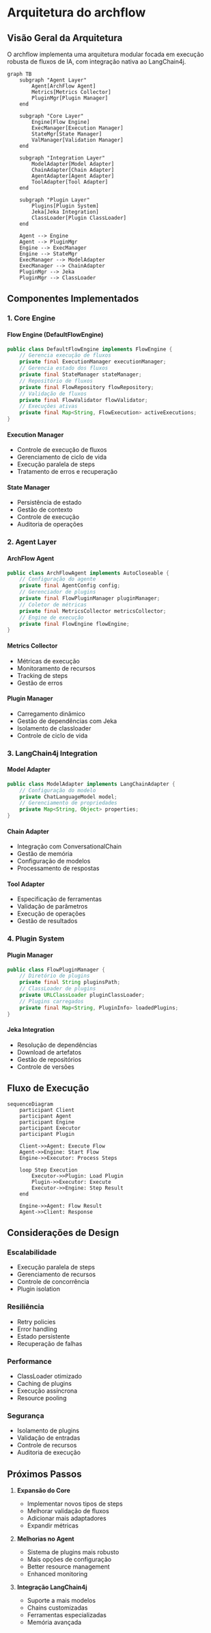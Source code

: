 # Arquitetura do archflow

## Visão Geral da Arquitetura

O archflow implementa uma arquitetura modular focada em execução robusta de fluxos de IA, com integração nativa ao LangChain4j.

```mermaid
graph TB
    subgraph "Agent Layer"
        Agent[ArchFlow Agent]
        Metrics[Metrics Collector]
        PluginMgr[Plugin Manager]
    end
    
    subgraph "Core Layer"
        Engine[Flow Engine]
        ExecManager[Execution Manager]
        StateMgr[State Manager]
        ValManager[Validation Manager]
    end
    
    subgraph "Integration Layer"
        ModelAdapter[Model Adapter]
        ChainAdapter[Chain Adapter]
        AgentAdapter[Agent Adapter]
        ToolAdapter[Tool Adapter]
    end
    
    subgraph "Plugin Layer"
        Plugins[Plugin System]
        Jeka[Jeka Integration]
        ClassLoader[Plugin ClassLoader]
    end

    Agent --> Engine
    Agent --> PluginMgr
    Engine --> ExecManager
    Engine --> StateMgr
    ExecManager --> ModelAdapter
    ExecManager --> ChainAdapter
    PluginMgr --> Jeka
    PluginMgr --> ClassLoader
```

## Componentes Implementados

### 1. Core Engine

#### Flow Engine (DefaultFlowEngine)
```java
public class DefaultFlowEngine implements FlowEngine {
    // Gerencia execução de fluxos
    private final ExecutionManager executionManager;
    // Gerencia estado dos fluxos
    private final StateManager stateManager;
    // Repositório de fluxos
    private final FlowRepository flowRepository;
    // Validação de fluxos
    private final FlowValidator flowValidator;
    // Execuções ativas
    private final Map<String, FlowExecution> activeExecutions;
}
```

#### Execution Manager
- Controle de execução de fluxos
- Gerenciamento de ciclo de vida
- Execução paralela de steps
- Tratamento de erros e recuperação

#### State Manager
- Persistência de estado
- Gestão de contexto
- Controle de execução
- Auditoria de operações

### 2. Agent Layer

#### ArchFlow Agent
```java
public class ArchFlowAgent implements AutoCloseable {
    // Configuração do agente
    private final AgentConfig config;
    // Gerenciador de plugins
    private final FlowPluginManager pluginManager;
    // Coletor de métricas
    private final MetricsCollector metricsCollector;
    // Engine de execução
    private final FlowEngine flowEngine;
}
```

#### Metrics Collector
- Métricas de execução
- Monitoramento de recursos
- Tracking de steps
- Gestão de erros

#### Plugin Manager
- Carregamento dinâmico
- Gestão de dependências com Jeka
- Isolamento de classloader
- Controle de ciclo de vida

### 3. LangChain4j Integration

#### Model Adapter
```java
public class ModelAdapter implements LangChainAdapter {
    // Configuração do modelo
    private ChatLanguageModel model;
    // Gerenciamento de propriedades
    private Map<String, Object> properties;
}
```

#### Chain Adapter
- Integração com ConversationalChain
- Gestão de memória
- Configuração de modelos
- Processamento de respostas

#### Tool Adapter
- Especificação de ferramentas
- Validação de parâmetros
- Execução de operações
- Gestão de resultados

### 4. Plugin System

#### Plugin Manager
```java
public class FlowPluginManager {
    // Diretório de plugins
    private final String pluginsPath;
    // ClassLoader de plugins
    private URLClassLoader pluginClassLoader;
    // Plugins carregados
    private final Map<String, PluginInfo> loadedPlugins;
}
```

#### Jeka Integration
- Resolução de dependências
- Download de artefatos
- Gestão de repositórios
- Controle de versões

## Fluxo de Execução

```mermaid
sequenceDiagram
    participant Client
    participant Agent
    participant Engine
    participant Executor
    participant Plugin
    
    Client->>Agent: Execute Flow
    Agent->>Engine: Start Flow
    Engine->>Executor: Process Steps
    
    loop Step Execution
        Executor->>Plugin: Load Plugin
        Plugin->>Executor: Execute
        Executor->>Engine: Step Result
    end
    
    Engine->>Agent: Flow Result
    Agent->>Client: Response
```

## Considerações de Design

### Escalabilidade
- Execução paralela de steps
- Gerenciamento de recursos
- Controle de concorrência
- Plugin isolation

### Resiliência
- Retry policies
- Error handling
- Estado persistente
- Recuperação de falhas

### Performance
- ClassLoader otimizado
- Caching de plugins
- Execução assíncrona
- Resource pooling

### Segurança
- Isolamento de plugins
- Validação de entradas
- Controle de recursos
- Auditoria de execução

## Próximos Passos

1. **Expansão do Core**
    - Implementar novos tipos de steps
    - Melhorar validação de fluxos
    - Adicionar mais adaptadores
    - Expandir métricas

2. **Melhorias no Agent**
    - Sistema de plugins mais robusto
    - Mais opções de configuração
    - Better resource management
    - Enhanced monitoring

3. **Integração LangChain4j**
    - Suporte a mais modelos
    - Chains customizadas
    - Ferramentas especializadas
    - Memória avançada